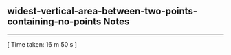 <h2>widest-vertical-area-between-two-points-containing-no-points Notes</h2><hr>[ Time taken: 16 m 50 s ]